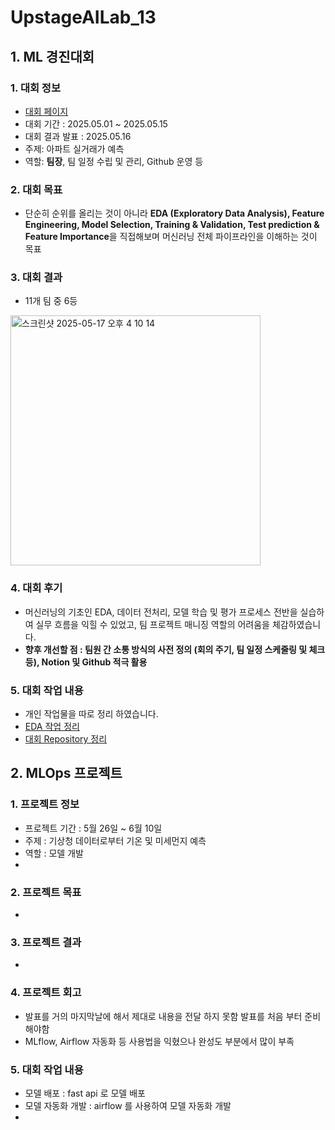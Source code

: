 # UpstageAILab_13

## 1. ML 경진대회

### 1. 대회 정보

 - [대회 페이지](https://stages.ai/en/competitions/355/overview/description)
 - 대회 기간 : 2025.05.01 ~ 2025.05.15
 - 대회 결과 발표 : 2025.05.16
 - 주제: 아파트 실거래가 예측
 - 역할: **팀장**, 팀 일정 수립 및 관리, Github 운영 등

### 2. 대회 목표
 - 단순히 순위를 올리는 것이 아니라 **EDA (Exploratory Data Analysis), Feature Engineering, Model Selection, Training & Validation, Test prediction & Feature Importance**을 직접해보며 머신러닝 전체 파이프라인을 이해하는 것이 목표

### 3. 대회 결과
 - 11개 팀 중 6등
<img width="400" alt="스크린샷 2025-05-17 오후 4 10 14" src="https://github.com/user-attachments/assets/6c9db318-76b9-4ceb-a202-039cfcb0df96" />

### 4. 대회 후기
 - 머신러닝의 기초인 EDA, 데이터 전처리, 모델 학습 및 평가 프로세스 전반을 실습하여 실무 흐름을 익힐 수 있었고, 팀 프로젝트 매니징 역할의 어려움을 체감하였습니다.
 - **향후 개선할 점 : 팀원 간 소통 방식의 사전 정의 (회의 주기, 팀 일정 스케줄링 및 체크 등), Notion 및 Github 적극 활용**

### 5. 대회 작업 내용
 - 개인 작업물을 따로 정리 하였습니다.
 - [EDA 작업 정리](https://steel-single-800.notion.site/EDA-1eea5b28c3bb8097a29dd7aed14a26d1)
 - [대회 Repository 정리](./MLCompetition)


## 2. MLOps 프로젝트

### 1. 프로젝트 정보
 - 프로젝트 기간 : 5월 26일 ~ 6월 10일
 - 주제 : 기상청 데이터로부터 기온 및 미세먼지 예측
 - 역할 : 모델 개발
 - 

### 2. 프로젝트 목표
 - 

### 3. 프로젝트 결과
 - 

### 4. 프로젝트 회고
 - 발표를 거의 마지막날에 해서 제대로 내용을 전달 하지 못함 발표를 처음 부터 준비 해야함
 - MLflow, Airflow 자동화 등 사용법을 익혔으나 완성도 부분에서 많이 부족

### 5. 대회 작업 내용
 - 모델 배포 : fast api 로 모델 배포
 - 모델 자동화 개발 : airflow 를 사용하여 모델 자동화 개발
 - 
